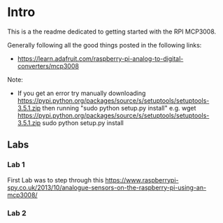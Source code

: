 # Intro
This is a the readme dedicated to getting started with the RPI MCP3008.

Generally following all the good things posted in the following links:
* https://learn.adafruit.com/raspberry-pi-analog-to-digital-converters/mcp3008

Note:
- If you get an error try manually downloading  https://pypi.python.org/packages/source/s/setuptools/setuptools-3.5.1.zip then running "sudo python setup.py install"
e.g.
wget https://pypi.python.org/packages/source/s/setuptools/setuptools-3.5.1.zip
sudo python setup.py install

## Labs
### Lab 1
First Lab was to step through this https://www.raspberrypi-spy.co.uk/2013/10/analogue-sensors-on-the-raspberry-pi-using-an-mcp3008/

### Lab 2